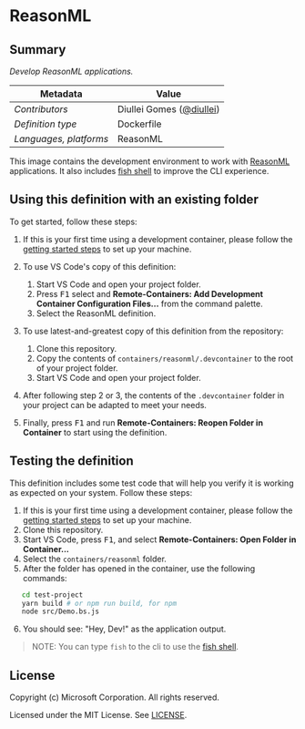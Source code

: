 # ReasonML

## Summary

*Develop ReasonML applications.*

| Metadata | Value |  
|----------|-------|
| *Contributors* | Diullei Gomes ([@diullei](https://github.com/diullei)) |
| *Definition type* | Dockerfile |
| *Languages, platforms* | ReasonML |

This image contains the development environment to work with [ReasonML](https://reasonml.github.io/) applications. It also includes [fish shell](https://fishshell.com/) to improve the CLI experience.

## Using this definition with an existing folder

To get started, follow these steps:

1. If this is your first time using a development container, please follow the [getting started steps](https://aka.ms/vscode-remote/containers/getting-started) to set up your machine.

2. To use VS Code's copy of this definition:
   1. Start VS Code and open your project folder.
   2. Press <kbd>F1</kbd> select and **Remote-Containers: Add Development Container Configuration Files...** from the command palette.
   3. Select the ReasonML definition.

3. To use latest-and-greatest copy of this definition from the repository:
   1. Clone this repository.
   2. Copy the contents of `containers/reasonml/.devcontainer` to the root of your project folder.
   3. Start VS Code and open your project folder.

4. After following step 2 or 3, the contents of the `.devcontainer` folder in your project can be adapted to meet your needs.

5. Finally, press <kbd>F1</kbd> and run **Remote-Containers: Reopen Folder in Container** to start using the definition.

## Testing the definition

This definition includes some test code that will help you verify it is working as expected on your system. Follow these steps:

1. If this is your first time using a development container, please follow the [getting started steps](https://aka.ms/vscode-remote/containers/getting-started) to set up your machine.
2. Clone this repository.
3. Start VS Code, press <kbd>F1</kbd>, and select **Remote-Containers: Open Folder in Container...**
4. Select the `containers/reasonml` folder.
5. After the folder has opened in the container, use the following commands:

```bash
   cd test-project
   yarn build # or npm run build, for npm
   node src/Demo.bs.js
```

6. You should see: "Hey, Dev!" as the application output.

> NOTE: You can type `fish` to the cli to use the [fish shell](https://fishshell.com/).

## License

Copyright (c) Microsoft Corporation. All rights reserved.

Licensed under the MIT License. See [LICENSE](https://github.com/Microsoft/vscode-dev-containers/blob/master/LICENSE).
